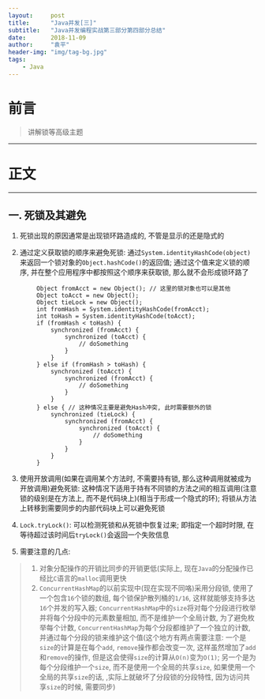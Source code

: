 ```yaml
---
layout:     post
title:      "Java并发[三]"
subtitle:   "Java并发编程实战第三部分第四部分总结"
date:       2018-11-09
author:     "袁平"
header-img: "img/tag-bg.jpg"
tags:
    - Java
---
```


# 前言

> 讲解锁等高级主题

---------------

# 正文

---------------

## 一. 死锁及其避免

1. 死锁出现的原因通常是出现锁环路造成的, 不管是显示的还是隐式的

2. 通过定义获取锁的顺序来避免死锁: 通过`System.identityHashCode(object)`来返回一个锁对象的`Object.hashCode()`的返回值; 通过这个值来定义锁的顺序, 并在整个应用程序中都按照这个顺序来获取锁, 那么就不会形成锁环路了

```
        Object fromAcct = new Object(); // 这里的锁对象也可以是其他
        Object toAcct = new Object();
        Object tieLock = new Object();
        int fromHash = System.identityHashCode(fromAcct);
        int toHash = System.identityHashCode(toAcct);
        if (fromHash < toHash) {
            synchronized (fromAcct) {
                synchronized (toAcct) {
                    // doSomething
                }
            }
        } else if (fromHash > toHash) {
            synchronized (toAcct) {
                synchronized (fromAcct) {
                    // doSomething
                }
            }
        } else { // 这种情况主要是避免Hash冲突, 此时需要额外的锁
            synchronized (tieLock) {
                synchronized (fromAcct) {
                    synchronized (toAcct) {
                        // doSomething
                    }
                }
            }
        }
```

3. 使用开放调用(如果在调用某个方法时, 不需要持有锁, 那么这种调用就被成为开放调用)避免死锁: 这种情况下适用于持有不同锁的方法之间的相互调用(注意锁的级别是在方法上, 而不是代码块上)(相当于形成一个隐式的环); 将锁从方法上转移到需要同步的内部代码块上可以避免死锁

4. `Lock.tryLock()`: 可以检测死锁和从死锁中恢复过来; 即指定一个超时时限, 在等待超过该时间后`tryLock()`会返回一个失败信息

5. 需要注意的几点: 

> 1. 对象分配操作的开销比同步的开销更低(实际上, 现在`Java`的分配操作已经比`C`语言的`malloc`调用更快
> 2. `ConcurrentHashMap`的以前实现中(现在实现不同咯)采用分段锁, 使用了一个包含`16`个锁的数组, 每个锁保护散列桶的`1/16`, 这样就能够支持多达`16`个并发的写入器; `ConcurrentHashMap`中的`size`将对每个分段进行枚举并将每个分段中的元素数量相加, 而不是维护一个全局计数, 为了避免枚举每个计数, `ConcurrentHashMap`为每个分段都维护了一个独立的计数, 并通过每个分段的锁来维护这个值(这个地方有两点需要注意: 一个是`size`的计算是在每个`add`, `remove`操作都会改变一次, 这样虽然增加了`add`和`remove`的操作, 但是这会使得`size`的计算从`O(n)`变为`O(1)`; 另一个是为每个分段维护一个`size`, 而不是使用一个全局的共享`size`, 如果使用一个全局的共享`size`的话, ,实际上就破坏了分段锁的分段特性, 因为访问共享`size`的时候, 需要同步)


